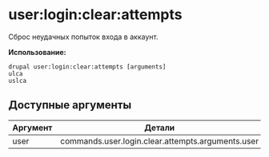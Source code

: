 # user:login:clear:attempts
Сброс неудачных попыток входа в аккаунт.

**Использование:**
```
drupal user:login:clear:attempts [arguments]
ulca
uslca
```

## Доступные аргументы
Аргумент | Детали
---------|-------------
user | commands.user.login.clear.attempts.arguments.user
